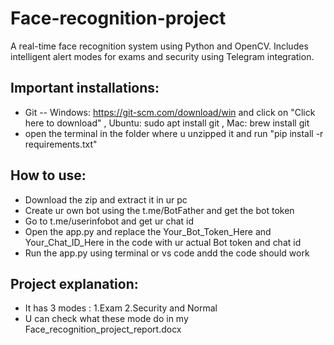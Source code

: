 # Face-recognition-project
A real-time face recognition system using Python and OpenCV. Includes intelligent alert modes for exams and security using Telegram integration.
## Important installations:
- Git -- Windows: https://git-scm.com/download/win and click on "Click here to download" , Ubuntu: sudo apt install git , Mac: brew install git
- open the terminal in the folder where u unzipped it and run "pip install -r requirements.txt"
## How to use:
- Download the zip and extract it in ur pc
- Create ur own bot using the t.me/BotFather and get the bot token
- Go to t.me/userinfobot and get ur chat id
- Open the app.py and replace the Your_Bot_Token_Here and Your_Chat_ID_Here in the code with ur actual Bot token and chat id
- Run the app.py using terminal or vs code andd the code should work 
## Project explanation:
- It has 3 modes : 1.Exam 2.Security and Normal
- U can check what these mode do in my Face_recognition_project_report.docx
